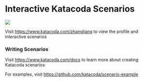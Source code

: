 # Interactive Katacoda Scenarios

[![](http://shields.katacoda.com/katacoda/zhangliang/count.svg)](https://www.katacoda.com/zhangliang "Get your profile on Katacoda.com")

Visit https://www.katacoda.com/zhangliang to view the profile and interactive scenarios

### Writing Scenarios
Visit https://www.katacoda.com/docs to learn more about creating Katacoda scenarios

For examples, visit https://github.com/katacoda/scenario-example

